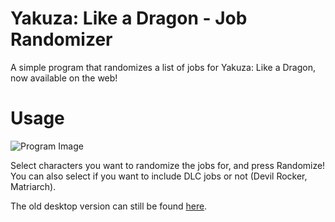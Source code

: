 # Yakuza: Like a Dragon - Job Randomizer
A simple program that randomizes a list of jobs for Yakuza: Like a Dragon, now available on the web!

# Usage
![Program Image](https://cdn.discordapp.com/attachments/662715711017320524/820140507283587152/unknown.png)

Select characters you want to randomize the jobs for, and press Randomize! You can also select if you want to include DLC jobs or not (Devil Rocker, Matriarch).

The old desktop version can still be found [here](https://github.com/hoXyy/YakuzaLAD_JobRandomizer/tree/desktop).
